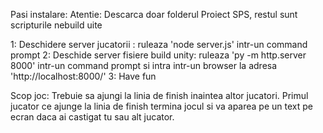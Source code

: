 Pasi instalare:
Atentie: Descarca doar folderul Proiect SPS, restul sunt scripturile nebuild uite

1: Deschidere server jucatorii : ruleaza 'node server.js' intr-un command prompt
2: Deschide server fisiere build unity: ruleaza 'py -m http.server 8000' intr-un command prompt si intra
intr-un browser la adresa 'http://localhost:8000/'
3: Have fun


Scop joc:
Trebuie sa ajungi la linia de finish inaintea altor jucatori.
Primul jucator ce ajunge la linia de finish termina jocul si va aparea pe un text pe ecran daca ai castigat tu sau alt jucator.

